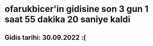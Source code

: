 # ofarukbicer'in gidisine son 3 gun 1 saat 55 dakika 20 saniye kaldi

## Gidis tarihi: 30.09.2022 :(
